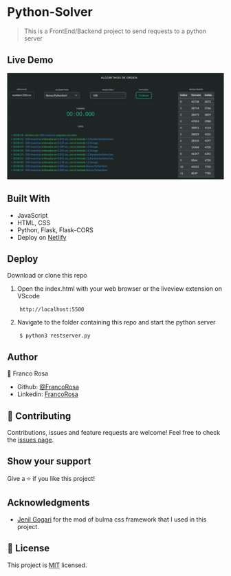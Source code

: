 # Python-Solver

> This is a FrontEnd/Backend project to send requests to a python server


## Live Demo
![Screenshot](screenshot.png)

## Built With

- JavaScript
- HTML, CSS
- Python, Flask, Flask-CORS
- Deploy on [Netlify](https://www.netlify.com)

## Deploy
Download or clone this repo
1. Open the index.html with your web browser or the liveview extension on VScode 
```
    http://localhost:5500
```
2. Navigate to the folder containing this repo and start the python server
```
    $ python3 restserver.py
```

## Author

👤 Franco Rosa

- Github: [@FrancoRosa](https://github.com/FrancoRosa)
- Linkedin: [FrancoRosa](https://www.linkedin.com/in/francoro)

## 🤝 Contributing

Contributions, issues and feature requests are welcome!
Feel free to check the [issues page](issues/).

## Show your support

Give a ⭐️ if you like this project!

## Acknowledgments

- [Jenil Gogari](https://jgog.in) for the mod of bulma css framework that I used in this project.

## 📝 License

This project is [MIT](lic.url) licensed.
